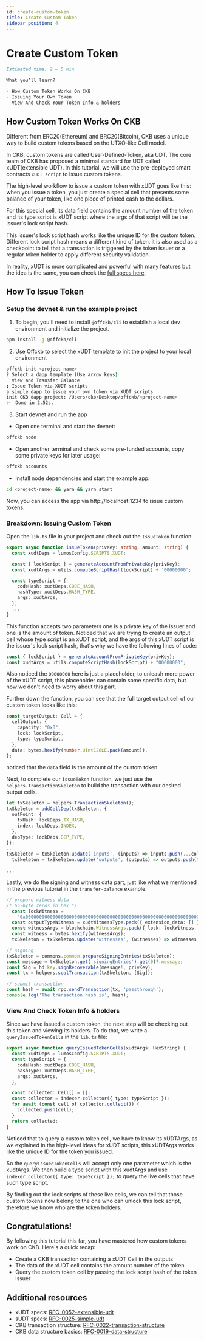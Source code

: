 ```yaml
---
id: create-custom-token
title: Create Custom Token
sidebar_position: 4
---
```


# Create Custom Token

```md
Estimated time: 2 – 5 min

What you’ll learn?

- How Custom Token Works On CKB
- Issuing Your Own Token
- View And Check Your Token Info & holders
```

## How Custom Token Works On CKB

Different from ERC20(Ethereum) and BRC20(Bitcoin), CKB uses a unique way to build custom tokens based on the UTXO-like Cell model.

In CKB, custom tokens are called User-Defined-Token, aka UDT. The core team of CKB has proposed a minimal standard for UDT called xUDT(extensible UDT). In this tutorial, we will use the pre-deployed smart contracts `xUDT script` to issue custom tokens.

The high-level workflow to issue a custom token with xUDT goes like this: when you issue a token, you just create a special cell that presents some balance of your token, like one piece of printed cash to the dollars.

For this special cell, its data field contains the amount number of the token and its type script is xUDT script where the args of that script will be the issuer's lock script hash.

This issuer's lock script hash works like the unique ID for the custom token. Different lock script hash means a different kind of token. it is also used as a checkpoint to tell that a transaction is triggered by the token issuer or a regular token holder to apply different security validation.

In reality, xUDT is more complicated and powerful with many features but the idea is the same, you can check the [full specs here](https://github.com/XuJiandong/rfcs/blob/xudt/rfcs/0052-extensible-udt/0052-extensible-udt.md).

## How To Issue Token

### Setup the devnet & run the example project

1. To begin, you'll need to install `@offckb/cli` to establish a local dev environment and initialize the project.

```bash
npm install -g @offckb/cli
```

2. Use Offckb to select the xUDT template to init the project to your local environment

```bash
offckb init <project-name>
? Select a dapp template (Use arrow keys)
  View and Transfer Balance
❯ Issue Token via XUDT scripts
a simple dapp to issue your own token via XUDT scripts
init CKB dapp project: /Users/ckb/Desktop/offckb/<project-name>
✨  Done in 2.52s.
```

3. Start devnet and run the app

- Open one terminal and start the devnet:

```bash
offckb node
```

- Open another terminal and check some pre-funded accounts, copy some private keys for later usage:

```bash
offckb accounts
```

- Install node dependencies and start the example app:

```bash
cd <project-name> && yarn && yarn start
```

Now, you can access the app via http://localhost:1234 to issue custom tokens.

### Breakdown: Issuing Custom Token

Open the `lib.ts` file in your project and check out the `IssueToken` function:

```ts
export async function issueToken(privKey: string, amount: string) {
  const xudtDeps = lumosConfig.SCRIPTS.XUDT;

  const { lockScript } = generateAccountFromPrivateKey(privKey);
  const xudtArgs = utils.computeScriptHash(lockScript) + '00000000';

  const typeScript = {
    codeHash: xudtDeps.CODE_HASH,
    hashType: xudtDeps.HASH_TYPE,
    args: xudtArgs,
  };
  ...
}
```

This function accepts two parameters one is a private key of the issuer and one is the amount of token. Noticed that we are trying to create an output cell whose type script is an xUDT script, and the args of this xUDT script is the issuer's lock script hash, that's why we have the following lines of code:

```ts
const { lockScript } = generateAccountFromPrivateKey(privKey);
const xudtArgs = utils.computeScriptHash(lockScript) + "00000000";
```

Also noticed the `00000000` here is just a placeholder, to unleash more power of the xUDT script, this placeholder can contain some specific data, but now we don't need to worry about this part.

Further down the function, you can see that the full target output cell of our custom token looks like this:

```ts
const targetOutput: Cell = {
  cellOutput: {
    capacity: "0x0",
    lock: lockScript,
    type: typeScript,
  },
  data: bytes.hexify(number.Uint128LE.pack(amount)),
};
```

noticed that the `data` field is the amount of the custom token.

Next, to complete our `issueToken` function, we just use the `helpers.TransactionSkeleton` to build the transaction with our desired output cells.

```ts
let txSkeleton = helpers.TransactionSkeleton();
txSkeleton = addCellDep(txSkeleton, {
  outPoint: {
    txHash: lockDeps.TX_HASH,
    index: lockDeps.INDEX,
  },
  depType: lockDeps.DEP_TYPE,
});
...
txSkeleton = txSkeleton.update('inputs', (inputs) => inputs.push(...collected));
  txSkeleton = txSkeleton.update('outputs', (outputs) => outputs.push(targetOutput, changeOutput));

...
```

Lastly, we do the signing and witness data part, just like what we mentioned in the previous tutorial in the `transfer-balance` example:

```ts
// prepare witness data
/* 65-byte zeros in hex */
  const lockWitness =
    '0x0000000000000000000000000000000000000000000000000000000000000000000000000000000000000000000000000000000000000000000000000000000000';
  const outputTypeWitness = xudtWitnessType.pack({ extension_data: [] });
  const witnessArgs = blockchain.WitnessArgs.pack({ lock: lockWitness, outputType: outputTypeWitness });
  const witness = bytes.hexify(witnessArgs);
  txSkeleton = txSkeleton.update('witnesses', (witnesses) => witnesses.set(0, witness));

// signing
txSkeleton = commons.common.prepareSigningEntries(txSkeleton);
const message = txSkeleton.get('signingEntries').get(0)?.message;
const Sig = hd.key.signRecoverable(message!, privKey);
const tx = helpers.sealTransaction(txSkeleton, [Sig]);

// submit transaction
const hash = await rpc.sendTransaction(tx, 'passthrough');
console.log('The transaction hash is', hash);
```

### View And Check Token Info & holders

Since we have issued a custom token, the next step will be checking out this token and viewing its holders. To do that, we write a `queryIssuedTokenCells` in the `lib.ts` file:

```ts
export async function queryIssuedTokenCells(xudtArgs: HexString) {
  const xudtDeps = lumosConfig.SCRIPTS.XUDT;
  const typeScript = {
    codeHash: xudtDeps.CODE_HASH,
    hashType: xudtDeps.HASH_TYPE,
    args: xudtArgs,
  };

  const collected: Cell[] = [];
  const collector = indexer.collector({ type: typeScript });
  for await (const cell of collector.collect()) {
    collected.push(cell);
  }
  return collected;
}
```

Noticed that to query a custom token cell, we have to know its xUDTArgs, as we explained in the high-level ideas for xUDT scripts, this xUDTArgs works like the unique ID for the token you issued.

So the `queryIssuedTokenCells` will accept only one parameter which is the xudtArgs. We then build a type script with this xudtArgs and use `indexer.collector({ type: typeScript });` to query the live cells that have such type script.

By finding out the lock scripts of these live cells, we can tell that those custom tokens now belong to the one who can unlock this lock script, therefore we know who are the token holders.

## Congratulations!

By following this tutorial this far, you have mastered how custom tokens work on CKB. Here's a quick recap:

- Create a CKB transaction containing a xUDT Cell in the outputs
- The data of the xUDT cell contains the amount number of the token
- Query the custom token cell by passing the lock script hash of the token issuer

## Additional resources

- xUDT specs: [RFC-0052-extensible-udt](https://github.com/XuJiandong/rfcs/blob/xudt/rfcs/0052-extensible-udt/0052-extensible-udt.md)
- sUDT specs: [RFC-0025-simple-udt](https://github.com/nervosnetwork/rfcs/blob/xudt/rfcs/0025-simple-udt/0025-simple-udt.md)
- CKB transaction structure: [RFC-0022-transaction-structure](https://github.com/nervosnetwork/rfcs/blob/master/rfcs/0022-transaction-structure/0022-transaction-structure.md)
- CKB data structure basics: [RFC-0019-data-structure](https://github.com/nervosnetwork/rfcs/blob/master/rfcs/0019-data-structures/0019-data-structures.md)
